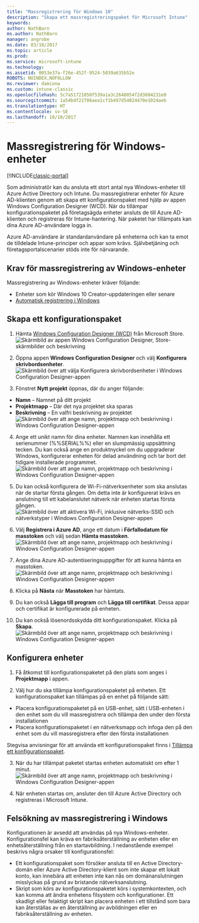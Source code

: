 ```yaml
---
title: "Massregistrering för Windows 10"
description: "Skapa ett massregistreringspaket för Microsoft Intune"
keywords: 
author: NathBarn
ms.author: NathBarn
manager: angrobe
ms.date: 03/18/2017
ms.topic: article
ms.prod: 
ms.service: microsoft-intune
ms.technology: 
ms.assetid: 0053e37a-f26e-452f-9524-5039a635b52e
ROBOTS: NOINDEX,NOFOLLOW
ms.reviewer: damionw
ms.custom: intune-classic
ms.openlocfilehash: 5c7a51721850f539a1a3c2648054f2d3604231e0
ms.sourcegitcommit: 1a54bdf22786aea1cf1b497d54024470e1024aeb
ms.translationtype: HT
ms.contentlocale: sv-SE
ms.lasthandoff: 10/10/2017
---
```

# <a name="bulk-enrollment-for-windows-devices"></a>Massregistrering för Windows-enheter

[!INCLUDE[classic-portal](../includes/classic-portal.md)]

Som administratör kan du ansluta ett stort antal nya Windows-enheter till Azure Active Directory och Intune. Du massregistrerar enheter för Azure AD-klienten genom att skapa ett konfigurationspaket med hjälp av appen Windows Configuration Designer (WCD). När du tillämpar konfigurationspaketet på företagsägda enheter ansluts de till Azure AD-klienten och registreras för Intune-hantering. När paketet har tillämpats kan dina Azure AD-användare logga in.

Azure AD-användare är standardanvändare på enheterna och kan ta emot de tilldelade Intune-principer och appar som krävs. Självbetjäning och företagsportalscenarier stöds inte för närvarande.

## <a name="prerequisites-for-windows-devices-bulk-enrollment"></a>Krav för massregistrering av Windows-enheter

Massregistrering av Windows-enheter kräver följande:

- Enheter som kör Windows 10 Creator-uppdateringen eller senare
- [Automatisk registrering i Windows](/intune-classic/deploy-use/set-up-windows-device-management-with-microsoft-intune#enable-windows-10-automatic-enrollment)

## <a name="create-a-provisioning-package"></a>Skapa ett konfigurationspaket

1. Hämta [Windows Configuration Designer (WCD)](https://www.microsoft.com/store/apps/9nblggh4tx22) från Microsoft Store.
![Skärmbild av appen Windows Configuration Designer, Store-skärmbilder och beskrivning](../media/bulk-enroll-store.png)

2. Öppna appen **Windows Configuration Designer** och välj **Konfigurera skrivbordsenheter**.
![Skärmbild över att välja Konfigurera skrivbordsenheter i Windows Configuration Designer-appen](../media/bulk-enroll-select.png)

3. Fönstret **Nytt projekt** öppnas, där du anger följande:
  - **Namn** – Namnet på ditt projekt
  - **Projektmapp** – Där det nya projektet ska sparas
  - **Beskrivning** – En valfri beskrivning av projektet ![Skärmbild över att ange namn, projektmapp och beskrivning i Windows Configuration Designer-appen](../media/bulk-enroll-name.png)

4.  Ange ett unikt namn för dina enheter. Namnen kan innehålla ett serienummer (%%SERIAL%%) eller en slumpmässig uppsättning tecken. Du kan också ange en produktnyckel om du uppgraderar Windows, konfigurerar enheten för delad användning och tar bort det tidigare installerade programmet.<BR>
![Skärmbild över att ange namn, projektmapp och beskrivning i Windows Configuration Designer-appen](../media/bulk-enroll-device.png)

5.  Du kan också konfigurera de Wi-Fi-nätverksenheter som ska anslutas när de startar första gången.  Om detta inte är konfigurerat krävs en anslutning till ett kabelanslutet nätverk när enheten startas första gången.
![Skärmbild över att aktivera Wi-Fi, inklusive nätverks-SSID och nätverkstyper i Windows Configuration Designer-appen](../media/bulk-enroll-network.png)

6.  Välj **Registrera i Azure AD**, ange ett datum i **Förfallodatum för masstoken** och välj sedan **Hämta masstoken**.
![Skärmbild över att ange namn, projektmapp och beskrivning i Windows Configuration Designer-appen](../media/bulk-enroll-account.png)

7. Ange dina Azure AD-autentiseringsuppgifter för att kunna hämta en masstoken.
![Skärmbild över att ange namn, projektmapp och beskrivning i Windows Configuration Designer-appen](../media/bulk-enroll-cred.png)

8.  Klicka på **Nästa** när **Masstoken** har hämtats.

9. Du kan också **Lägga till program** och **Lägga till certifikat**. Dessa appar och certifikat är konfigurerade på enheten.

10. Du kan också lösenordsskydda ditt konfigurationspaket.  Klicka på **Skapa**.
![Skärmbild över att ange namn, projektmapp och beskrivning i Windows Configuration Designer-appen](../media/bulk-enroll-create.png)

## <a name="provision-devices"></a>Konfigurera enheter

1. Få åtkomst till konfigurationspaketet på den plats som anges i **Projektmapp** i appen.

2. Välj hur du ska tillämpa konfigurationspaketet på enheten.  Ett konfigurationspaket kan tillämpas på en enhet på följande sätt:
 - Placera konfigurationspaketet på en USB-enhet, sätt i USB-enheten i den enhet som du vill massregistrera och tillämpa den under den första installationen
 - Placera konfigurationspaketet i en nätverksmapp och infoga den på den enhet som du vill massregistrera efter den första installationen

 Stegvisa anvisningar för att använda ett konfigurationspaket finns i [Tillämpa ett konfigurationspaket](https://technet.microsoft.com/itpro/windows/configure/provisioning-apply-package).

3. När du har tillämpat paketet startas enheten automatiskt om efter 1 minut.
 ![Skärmbild över att ange namn, projektmapp och beskrivning i Windows Configuration Designer-appen](../media/bulk-enroll-add.png)

4. När enheten startas om, ansluter den till Azure Active Directory och registreras i Microsoft Intune.

## <a name="troubleshooting-windows-bulk-enrollment"></a>Felsökning av massregistrering i Windows

Konfigurationen är avsedd att användas på nya Windows-enheter. Konfigurationsfel kan kräva en fabriksåterställning av enheten eller en enhetsåterställning från en startavbildning. I nedanstående exempel beskrivs några orsaker till konfigurationsfel:

- Ett konfigurationspaket som försöker ansluta till en Active Directory-domän eller Azure Active Directory-klient som inte skapar ett lokalt konto, kan innebära att enheten inte kan nås om domänanslutningen misslyckas på grund av bristande nätverksanslutning.
- Skript som körs av konfigurationspaketet körs i systemkontexten, och kan komma att ändra enhetens filsystem och konfigurationer. Ett skadligt eller felaktigt skript kan placera enheten i ett tillstånd som bara kan återställas av en återställning av avbildningen eller en fabriksåterställning av enheten.
